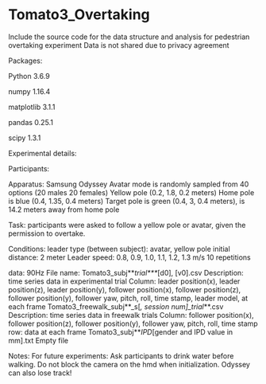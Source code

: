 # Tomato3_Overtaking
Include the source code for the data structure and analysis for pedestrian overtaking experiment
Data is not shared due to privacy agreement

Packages:

Python 3.6.9

numpy 1.16.4

matplotlib 3.1.1

pandas 0.25.1

scipy 1.3.1


Experimental details:

Participants:

Apparatus:
Samsung Odyssey
Avatar mode is randomly sampled from 40 options (20 males 20 females)
Yellow pole (0.2, 1.8, 0.2 meters)
Home pole is blue (0.4, 1.35, 0.4 meters)
Target pole is green (0.4, 3, 0.4 meters), is 14.2 meters away from home pole


Task:
participants were asked to follow a yellow pole or avatar, given the permission to overtake.

Conditions:
leader type (between subject): avatar, yellow pole
initial distance: 2 meter
Leader speed: 0.8, 0.9, 1.0, 1.1, 1.2, 1.3 m/s
10 repetitions


data:
90Hz
File name: Tomato3_subj**_trial***_[d0], [v0].csv
Description: time series data in experimental trial
Column: leader position(x), leader position(z), leader position(y), follower position(x), follower position(z), follower position(y), follower yaw, pitch, roll, time stamp, leader model, at each frame
Tomato3_freewalk_subj**_s[*, session num]_trial***.csv
Description: time series data in freewalk trials
Column: follower position(x), follower position(z), follower position(y), follower yaw, pitch, roll, time stamp
row: data at each frame
Tomato3_subj**_IPD_[gender and IPD value in mm].txt
	Empty file

Notes:
For future experiments:
Ask participants to drink water before walking.
Do not block the camera on the hmd when initialization.
Odyssey can also lose track!

